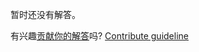 
暂时还没有解答。

有兴趣[贡献你的解答](https://github.com/BFEdev/BFE.dev-solutions/blob/main/question/explain-new-keyword-in-javascript_zh.md)吗? [Contribute guideline](https://github.com/BFEdev/BFE.dev-solutions#how-to-contribute)
